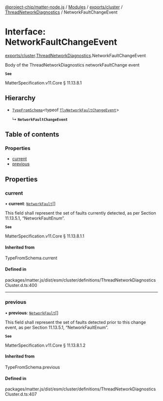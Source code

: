 [@project-chip/matter-node.js](../README.md) / [Modules](../modules.md) / [exports/cluster](../modules/exports_cluster.md) / [ThreadNetworkDiagnostics](../modules/exports_cluster.ThreadNetworkDiagnostics.md) / NetworkFaultChangeEvent

# Interface: NetworkFaultChangeEvent

[exports/cluster](../modules/exports_cluster.md).[ThreadNetworkDiagnostics](../modules/exports_cluster.ThreadNetworkDiagnostics.md).NetworkFaultChangeEvent

Body of the ThreadNetworkDiagnostics networkFaultChange event

**`See`**

MatterSpecification.v11.Core § 11.13.8.1

## Hierarchy

- [`TypeFromSchema`](../modules/exports_tlv.md#typefromschema)\<typeof [`TlvNetworkFaultChangeEvent`](../modules/exports_cluster.ThreadNetworkDiagnostics.md#tlvnetworkfaultchangeevent)\>

  ↳ **`NetworkFaultChangeEvent`**

## Table of contents

### Properties

- [current](exports_cluster.ThreadNetworkDiagnostics.NetworkFaultChangeEvent.md#current)
- [previous](exports_cluster.ThreadNetworkDiagnostics.NetworkFaultChangeEvent.md#previous)

## Properties

### current

• **current**: [`NetworkFault`](../enums/exports_cluster.ThreadNetworkDiagnostics.NetworkFault.md)[]

This field shall represent the set of faults currently detected, as per Section 11.13.5.1,
“NetworkFaultEnum”.

**`See`**

MatterSpecification.v11.Core § 11.13.8.1.1

#### Inherited from

TypeFromSchema.current

#### Defined in

packages/matter.js/dist/esm/cluster/definitions/ThreadNetworkDiagnosticsCluster.d.ts:400

___

### previous

• **previous**: [`NetworkFault`](../enums/exports_cluster.ThreadNetworkDiagnostics.NetworkFault.md)[]

This field shall represent the set of faults detected prior to this change event, as per Section 11.13.5.1,
“NetworkFaultEnum”.

**`See`**

MatterSpecification.v11.Core § 11.13.8.1.2

#### Inherited from

TypeFromSchema.previous

#### Defined in

packages/matter.js/dist/esm/cluster/definitions/ThreadNetworkDiagnosticsCluster.d.ts:407
